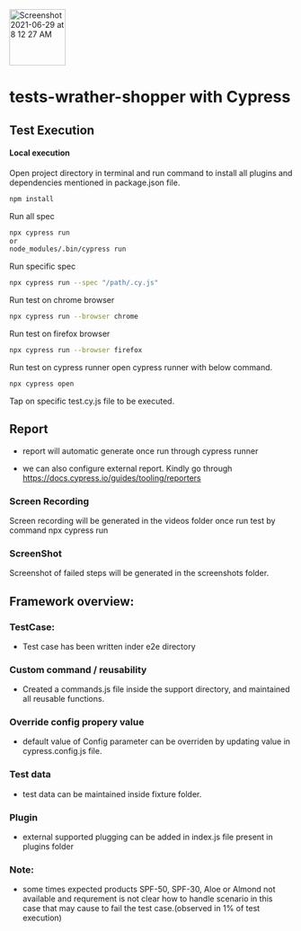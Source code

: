 <img width="100" alt="Screenshot 2021-06-29 at 8 12 27 AM" src="https://user-images.githubusercontent.com/39675511/123728969-d2a87b00-d8b1-11eb-9ece-558d4021f816.png">

# tests-wrather-shopper with Cypress

## Test Execution

####  Local execution

Open project directory in terminal and run command to install all plugins and dependencies mentioned in package.json file.
```sh
npm install 
```
Run all spec 
```sh
npx cypress run
or
node_modules/.bin/cypress run
```
Run specific spec 
```sh
npx cypress run --spec "/path/.cy.js"
```
Run test on chrome browser
```sh
npx cypress run --browser chrome
```

Run test on firefox browser
```sh
npx cypress run --browser firefox
```
Run test on cypress runner
open cypress runner with below command.
```sh
npx cypress open
```
Tap on specific test.cy.js file to be executed.
## Report 

- report will automatic generate once run through cypress runner 

- we can also configure external report. Kindly go through https://docs.cypress.io/guides/tooling/reporters

### Screen Recording
Screen recording will be generated in the videos folder once run test by command npx cypress run

### ScreenShot
Screenshot of failed steps will be generated in the screenshots folder.


## Framework overview:

### TestCase:
- Test case has been written inder e2e directory

### Custom command / reusability
- Created a commands.js file inside the support directory, and maintained all reusable functions.

### Override config propery value
- default value of Config parameter can be overriden  by updating value in cypress.config.js file.
### Test data
- test data can be  maintained inside fixture folder.
### Plugin
- external supported plugging can be added in index.js file present in plugins folder


### Note:
- some times expected products SPF-50, SPF-30, Aloe or Almond not available and requrement is not clear how to handle scenario in this case that may cause to fail the test case.(observed in 1% of test execution)
